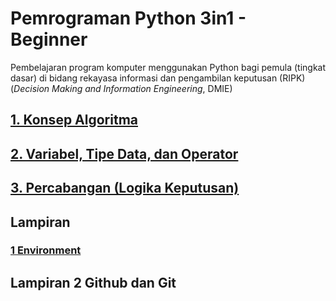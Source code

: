# Pemrograman Python 3in1 - Beginner
Pembelajaran program komputer menggunakan Python bagi pemula (tingkat dasar) di bidang rekayasa informasi dan pengambilan keputusan (RIPK) (_Decision Making and Information Engineering_, DMIE)


## [1. Konsep Algoritma](01%20Konsep%20Algoritma.ipynb)
## [2. Variabel, Tipe Data, dan Operator](02%20Variable%20Tipe%20Data%20dan%20Operator.ipynb)
## [3. Percabangan (Logika Keputusan)](03%20Percabangan%20IF_ELSE_ELIF.ipynb)

## Lampiran
### [1 Environment](/l1_environment.ipynb)

## Lampiran 2 Github dan Git
